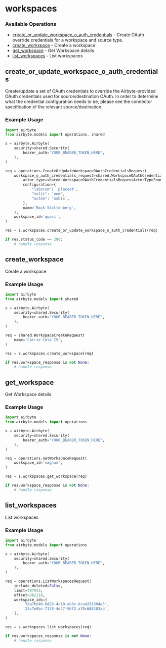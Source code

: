 # workspaces

### Available Operations

* [create_or_update_workspace_o_auth_credentials](#create_or_update_workspace_o_auth_credentials) - Create OAuth override credentials for a workspace and source type.
* [create_workspace](#create_workspace) - Create a workspace
* [get_workspace](#get_workspace) - Get Workspace details
* [list_workspaces](#list_workspaces) - List workspaces

## create_or_update_workspace_o_auth_credentials

Create/update a set of OAuth credentials to override the Airbyte-provided OAuth credentials used for source/destination OAuth.
In order to determine what the credential configuration needs to be, please see the connector specification of the relevant  source/destination.

### Example Usage

```python
import airbyte
from airbyte.models import operations, shared

s = airbyte.Airbyte(
    security=shared.Security(
        bearer_auth="YOUR_BEARER_TOKEN_HERE",
    ),
)

req = operations.CreateOrUpdateWorkspaceOAuthCredentialsRequest(
    workspace_o_auth_credentials_request=shared.WorkspaceOAuthCredentialsRequest(
        actor_type=shared.WorkspaceOAuthCredentialsRequestActorTypeEnum.SOURCE,
        configuration={
            "laborum": 'placeat',
            "velit": 'eum',
            "autem": 'nobis',
        },
        name='Mack Stoltenberg',
    ),
    workspace_id='quasi',
)

res = s.workspaces.create_or_update_workspace_o_auth_credentials(req)

if res.status_code == 200:
    # handle response
```

## create_workspace

Create a workspace

### Example Usage

```python
import airbyte
from airbyte.models import shared

s = airbyte.Airbyte(
    security=shared.Security(
        bearer_auth="YOUR_BEARER_TOKEN_HERE",
    ),
)

req = shared.WorkspaceCreateRequest(
    name='Carrie Cole IV',
)

res = s.workspaces.create_workspace(req)

if res.workspace_response is not None:
    # handle response
```

## get_workspace

Get Workspace details

### Example Usage

```python
import airbyte
from airbyte.models import operations

s = airbyte.Airbyte(
    security=shared.Security(
        bearer_auth="YOUR_BEARER_TOKEN_HERE",
    ),
)

req = operations.GetWorkspaceRequest(
    workspace_id='magnam',
)

res = s.workspaces.get_workspace(req)

if res.workspace_response is not None:
    # handle response
```

## list_workspaces

List workspaces

### Example Usage

```python
import airbyte
from airbyte.models import operations

s = airbyte.Airbyte(
    security=shared.Security(
        bearer_auth="YOUR_BEARER_TOKEN_HERE",
    ),
)

req = operations.ListWorkspacesRequest(
    include_deleted=False,
    limit=487935,
    offset=262118,
    workspace_ids=[
        '78a7bd46-6d28-4c10-ab3c-dca4251904e5',
        '23c7e0bc-7178-4e47-96f2-a70c688282aa',
    ],
)

res = s.workspaces.list_workspaces(req)

if res.workspaces_response is not None:
    # handle response
```
